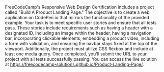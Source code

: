FreeCodeCamp's Responsive Web Design Certification includes a project called "Build A Product Landing Page." The objective is to create a web application on CodePen.io that mirrors the functionality of the provided example. Your task is to meet specific user stories and ensure that all tests pass. These stories include requirements such as having a header with a designated ID, including an image within the header, having a navigation bar, incorporating clickable elements, embedding a product video, including a form with validation, and ensuring the navbar stays fixed at the top of the viewport. Additionally, the project must utilize CSS flexbox and include at least one media query. Once completed, you'll submit the URL to your project with all tests successfully passing. You can access the live solution at https://freecodecamp-solutions.github.io/Product-Landing-Page/.
